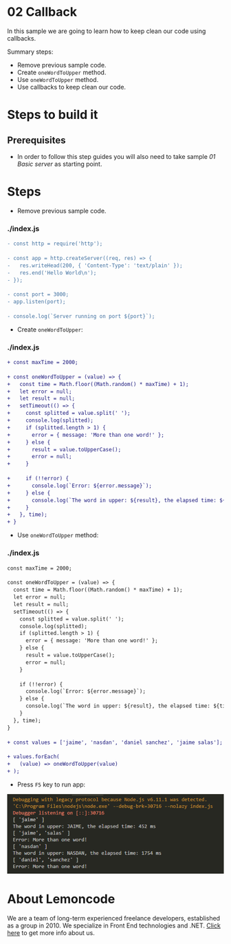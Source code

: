 # 02 Callback

In this sample we are going to learn how to keep clean our code using callbacks.

Summary steps:

- Remove previous sample code.
- Create `oneWordToUpper` method.
- Use `oneWordToUpper` method.
- Use callbacks to keep clean our code.

# Steps to build it

## Prerequisites

- In order to follow this step guides you will also need to take sample _01 Basic server_ as starting point.

# Steps

- Remove previous sample code.

### ./index.js

```diff
- const http = require('http');

- const app = http.createServer((req, res) => {
-   res.writeHead(200, { 'Content-Type': 'text/plain' });
-   res.end('Hello World\n');
- });

- const port = 3000;
- app.listen(port);

- console.log(`Server running on port ${port}`);

```

- Create `oneWordToUpper`:

### ./index.js

```diff
+ const maxTime = 2000;

+ const oneWordToUpper = (value) => {
+   const time = Math.floor((Math.random() * maxTime) + 1);
+   let error = null;
+   let result = null;
+   setTimeout(() => {
+     const splitted = value.split(' ');
+     console.log(splitted);
+     if (splitted.length > 1) {
+       error = { message: 'More than one word!' };
+     } else {
+       result = value.toUpperCase();
+       error = null;
+     }

+     if (!!error) {
+       console.log(`Error: ${error.message}`);
+     } else {
+       console.log(`The word in upper: ${result}, the elapsed time: ${time} ms`);
+     }
+   }, time);
+ }

```

- Use `oneWordToUpper` method:

### ./index.js

```diff
const maxTime = 2000;

const oneWordToUpper = (value) => {
  const time = Math.floor((Math.random() * maxTime) + 1);
  let error = null;
  let result = null;
  setTimeout(() => {
    const splitted = value.split(' ');
    console.log(splitted);
    if (splitted.length > 1) {
      error = { message: 'More than one word!' };
    } else {
      result = value.toUpperCase();
      error = null;
    }

    if (!!error) {
      console.log(`Error: ${error.message}`);
    } else {
      console.log(`The word in upper: ${result}, the elapsed time: ${time} ms`);
    }
  }, time);
}

+ const values = ['jaime', 'nasdan', 'daniel sanchez', 'jaime salas'];

+ values.forEach(
+   (value) => oneWordToUpper(value)
+ );

```

- Press `F5` key to run app:

![run app without callbacks](../../99%20Resources/00%20Intro/02%20Callback/run%20app%20without%20callbacks.png)


# About Lemoncode

We are a team of long-term experienced freelance developers, established as a group in 2010.
We specialize in Front End technologies and .NET. [Click here](http://lemoncode.net/services/en/#en-home) to get more info about us.
